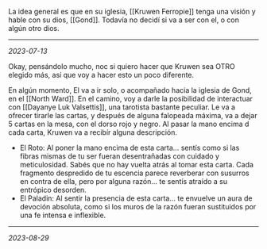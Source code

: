 La idea general es que en su iglesia, [[Kruwen Ferropie]] tenga una visión y hable con su dios, [[Gond]]. Todavía no decidí si va a ser con el, o con algún otro dios.

---
*2023-07-13*

Okay, pensándolo mucho, noc si quiero hacer que Kruwen sea OTRO elegido más, así que voy a hacer esto un poco diferente.

En algún momento, El va a ir solo, o acompañado hacia la iglesia de Gond, en el [[North Ward]]. En el camino, voy a darle la posibilidad de interactuar con [[Dayanye Luk Valsettis]], una tarotista bastante peculiar. Le va a ofrecer tirarle las cartas, y después de alguna falopeada máxima, va a dejar 5 cartas en la mesa, con el dorso rojo y negro. Al pasar la mano encima d cada carta, Kruwen va a recibír alguna descripción.

- El Roto: Al poner la mano encima de esta carta… sentís como si las fibras mismas de tu ser fueran desentrañadas con cuidado y meticulosidad. Sabés que no hay vuelta atrás al tomar esta carta. Cada fragmento despredido de tu escencia parece reverberar con susurros en contra de ella, pero por alguna razón… te sentís atraído a su entrópico desorden.
- El Paladin: Al sentir la presencia de esta carta… te envuelve un aura de devoción absoluta, como si los muros de la razón fueran sustituidos por una fe intensa e inflexible. 



---
*2023-08-29*

